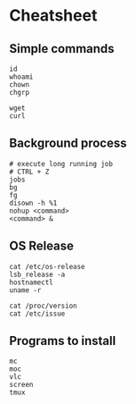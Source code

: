 
# Cheatsheet

## Simple commands

```
id
whoami
chown
chgrp
```
```
wget
curl
```

## Background process

```
# execute long running job
# CTRL + Z
jobs
bg
fg
disown -h %1
nohup <command>
<command> &
```

## OS Release

```
cat /etc/os-release
lsb_release -a
hostnamectl
uname -r

cat /proc/version
cat /etc/issue
```

## Programs to install

```
mc
moc
vlc
screen
tmux
```
